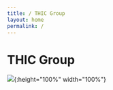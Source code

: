 ```yaml
---
title: / THIC Group
layout: home
permalink: /
---
```


# THIC Group

![](/assets/thic.png){:height="100%" width="100%"}
